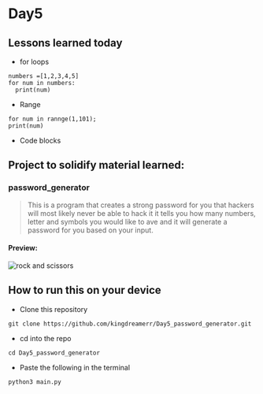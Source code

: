 # Day5

## Lessons learned today

- for loops
```
numbers =[1,2,3,4,5]
for num in numbers:
  print(num)
```
- Range
```
for num in rannge(1,101);
print(num)
```

- Code blocks


## Project to solidify material learned: 

### password_generator


> This is a program that creates a strong password for you that hackers will most likely never be able to hack it
it tells you how many numbers, letter and symbols you would like to ave and it will generate a password for you based on your input.

#### Preview:

![rock and scissors](./rock.png)

## How to run this on your device

- Clone this repository
```
git clone https://github.com/kingdreamerr/Day5_password_generator.git
```
- cd into the repo
```
cd Day5_password_generator
```

- Paste the following in the terminal 
```
python3 main.py
```